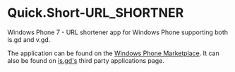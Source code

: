 Quick.Short-URL_SHORTNER
========================

Windows Phone 7 - URL shortener app for Windows Phone supporting both is.gd and v.gd.

The application can be found on the <a href="http://is.gd/software.php">Windows Phone Marketplace</a>. It can also be found on <a href="http://is.gd/software.php"> is.gd's</a> third party applications page.

